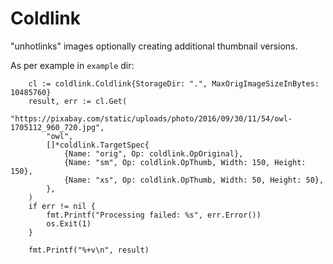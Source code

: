 # Coldlink

"unhotlinks" images optionally creating additional thumbnail versions.

As per example in `example` dir:


```
	cl := coldlink.Coldlink{StorageDir: ".", MaxOrigImageSizeInBytes: 10485760}
	result, err := cl.Get(
		"https://pixabay.com/static/uploads/photo/2016/09/30/11/54/owl-1705112_960_720.jpg",
		"owl",
		[]*coldlink.TargetSpec{
			{Name: "orig", Op: coldlink.OpOriginal},
			{Name: "sm", Op: coldlink.OpThumb, Width: 150, Height: 150},
			{Name: "xs", Op: coldlink.OpThumb, Width: 50, Height: 50},
		},
	)
	if err != nil {
		fmt.Printf("Processing failed: %s", err.Error())
		os.Exit(1)
	}

	fmt.Printf("%+v\n", result)
```
